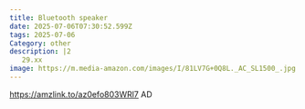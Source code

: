 ```yaml
---
title: Bluetooth speaker
date: 2025-07-06T07:30:52.599Z
tags: 2025-07-06
Category: other
description: |2
   29.xx
image: https://m.media-amazon.com/images/I/81LV7G+0Q8L._AC_SL1500_.jpg
---
```

https://amzlink.to/az0efo803WRl7
AD
